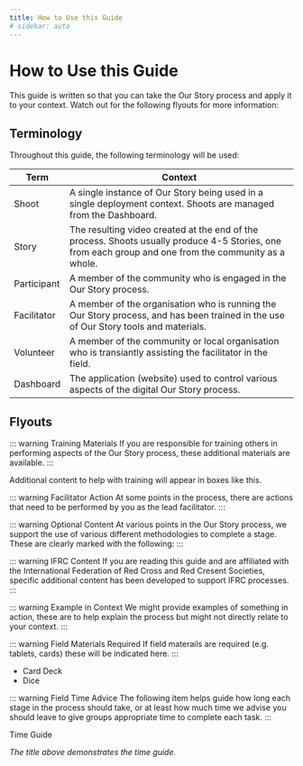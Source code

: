 ```yaml
---
title: How to Use this Guide
# sidebar: auto
---
```


<ReadTime />

# How to Use this Guide

<Leader>

This guide is written so that you can take the Our Story process and apply it to your context. Watch out for the  following flyouts for more information:

</Leader>

## Terminology

Throughout this guide, the following terminology will be used:

| Term | Context |
|------|---------|
|Shoot| A single instance of Our Story being used in a single deployment context. Shoots are managed from the Dashboard.|
|Story| The resulting video created at the end of the process. Shoots usually produce 4-5 Stories, one from each group and one from the community as a whole.|
|Participant|A member of the community who is engaged in the Our Story process.|
|Facilitator|A member of the organisation who is running the Our Story process, and has been trained in the use of Our Story tools and materials.|
|Volunteer|A member of the community or local organisation who is transiantly assisting the facilitator in the field.|
|Dashboard|The application (website) used to control various aspects of the digital Our Story process.|

## Flyouts

::: warning Training Materials
If you are responsible for training others in performing aspects of the Our Story process, these additional materials are available.
:::

<TrainingMaterials example="true">Additional content to help with training will appear in boxes like this.</TrainingMaterials>

::: warning Facilitator Action
At some points in the process, there are actions that need to be performed by you as the lead facilitator.
:::

<AdminRole title="Lead Facilitator Action" />

::: warning Optional Content
At various points in the Our Story process, we support the use of various different methodologies to complete a stage. These are clearly marked with the following:
:::

<StepOptions title="Bring Your Own Process" />

::: warning IFRC Content
If you are reading this guide and are affiliated with the International Federation of Red Cross and Red Cresent Societies, specific additional content has been developed to support IFRC processes. 
:::

<RedCross example="true" href="#" />

::: warning Example in Context
We might provide examples of something in action, these are to help explain the process but might not directly relate to your context.
:::

<Context example="true" />

::: warning Field Materials Required
If field materails are required (e.g. tablets, cards) these will be indicated here.
:::

<Materials example="true">

- Card Deck
- Dice

</Materials>

::: warning Field Time Advice
The following item helps guide how long each stage in the process should take, or at least how much time we advise you should leave to give groups appropriate time to complete each task.
:::

<TimeGuide time="2-3 hours">Time Guide</TimeGuide>

*The title above demonstrates the time guide.*
